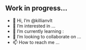 ## Work in progress...


- 👋 Hi, I’m @killianvlt
- 👀 I’m interested in ...
- 🌱 I’m currently learning : 
- 💞️ I’m looking to collaborate on ...
- 📫 How to reach me ...

<!---
killianvlt/killianvlt is a ✨ special ✨ repository because its `README.md` (this file) appears on your GitHub profile.
You can click the Preview link to take a look at your changes.
--->
